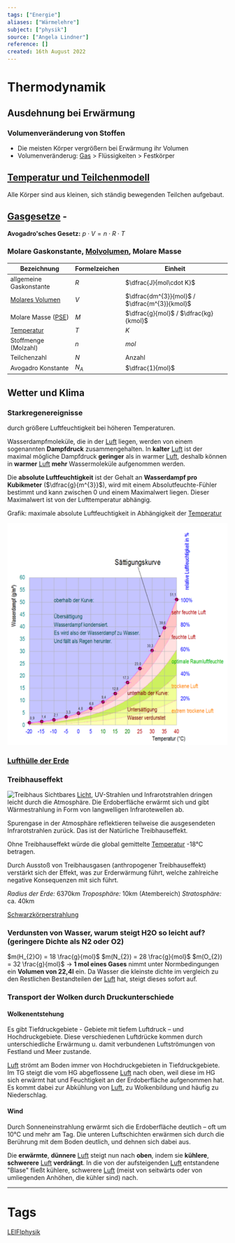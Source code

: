 ```yaml
---
tags: ["Energie"]
aliases: ["Wärmelehre"]
subject: ["physik"]
source: ["Angela Lindner"]
reference: []
created: 16th August 2022
---
```


# Thermodynamik
## Ausdehnung bei Erwärmung
### Volumenveränderung von Stoffen
- Die meisten Körper vergrößern bei Erwärmung ihr Volumen
- Volumenveränderug: [Gas](Allgemeines%20Gasgesetz.md) > Flüssigkeiten > Festkörper
## [Temperatur und Teilchenmodell](Temperatur%20und%20Teilchenmodell.md)
Alle Körper sind aus kleinen, sich ständig bewegenden Teilchen aufgebaut.
## [Gasgesetze](Allgemeines%20Gasgesetz.md) - [](Allgemeines%20Gasgesetz.md#Ideales%20Gas%20und%20reales%20Gas%7Cideales%20und%20reales%20Gas)
**Avogadro'sches Gesetz:**
$p\cdot V = n\cdot R\cdot T$

### Molare Gaskonstante, [Molvolumen](Molvolumen.md), Molare Masse
| Bezeichnung                                         | Formelzeichen | Einheit                                       |
| --------------------------------------------------- | ------------- | --------------------------------------------- |
| allgemeine Gaskonstante                             | $R$           | $\dfrac{J}{mol\cdot K}$                       |
| [Molares Volumen](Molvolumen%5C)                                     | $V$           | $\dfrac{dm^{3}}{mol}$ / $\dfrac{m^{3}}{kmol}$ |
| Molare Masse ([PSE](Periodensystem%20der%20Elemente%5C)) | $M$           | $\dfrac{g}{mol}$ / $\dfrac{kg}{kmol}$         |
| [Temperatur](Temperatur%20und%20Teilchenmodell%5C)       | $T$           | $K$                                           |
| Stoffmenge (Molzahl)                                | $n$           | $mol$                                         |
| Teilchenzahl                                        | $N$           | Anzahl                                        |
| Avogadro Konstante                                  | $N_{A}$       | $\dfrac{1}{mol}$                              |
	
## Wetter und Klima
### Starkregenereignisse
durch größere Luftfeuchtigkeit bei höheren Temperaturen.

Wasserdampfmoleküle, die in der [Luft](Lufth%C3%BClle%20der%20Erde.md) liegen, werden von einem sogenannten **Dampfdruck** zusammengehalten.
In **kalter** [Luft](Lufth%C3%BClle%20der%20Erde.md) ist der maximal mögliche Dampfdruck **geringer** als in warmer [Luft](Lufth%C3%BClle%20der%20Erde.md), deshalb können in **warmer** [Luft](Lufth%C3%BClle%20der%20Erde.md) **mehr** Wassermoleküle aufgenommen werden.

Die **absolute Luftfeuchtigkeit** ist der Gehalt an **Wasserdampf pro Kubikmeter** ($\dfrac{g}{m^{3}}$), wird mit einem Absolutfeuchte-Fühler bestimmt und kann zwischen 0 und einem Maximalwert liegen. Dieser Maximalwert ist von der Lufttemperatur abhängig. 

Grafik: maximale absolute Luftfeuchtigkeit in Abhängigkeit der [Temperatur](Temperatur%20und%20Teilchenmodell.md)

![475](../assets/RelLuftFeuchte2.png)

### [Lufthülle der Erde](Lufth%C3%BClle%20der%20Erde.md)

### Treibhauseffekt
![Treibhaus](Treibhaus.png)
Sichtbares [Licht](Spektralanalyse.md), UV-Strahlen und Infrarotstrahlen dringen leicht durch die Atmosphäre. Die Erdoberfläche erwärmt sich und gibt Wärmestrahlung in Form von langwelligen Infrarotewellen ab.

Spurengase in der Atmosphäre reflektieren teilweise die ausgesendeten Infrarotstrahlen zurück.
Das ist der Natürliche Treibhauseffekt.

Ohne Treibhauseffekt würde die global gemittelte [Temperatur](Temperatur%20und%20Teilchenmodell.md) -18°C betragen.

Durch Ausstoß von Treibhausgasen (anthropogener Treibhauseffekt) verstärkt sich der Effekt, was zur Erderwärmung führt, welche zahlreiche negative Konsequenzen mit sich führt.

*Radius der Erde:* 6370km
*Troposphäre:* 10km (Atembereich)
*Stratosphäre:* ca. 40km



[Schwarzkörperstrahlung](Schwarzk%C3%B6rperstrahlung.md)
### Verdunsten von Wasser, warum steigt H2O so leicht auf? (geringere Dichte als N2 oder O2)
$m(H_{2}O) = 18 \frac{g}{mol}$
$m(N_{2}) = 28 \frac{g}{mol}$ 
$m(O_{2}) = 32 \frac{g}{mol}$
$\longrightarrow$ **1 mol eines Gases** nimmt unter Normbedingungen ein **Volumen von 22,4l** ein.
	Da Wasser die kleinste dichte im vergleich zu den Restlichen Bestandteilen der [Luft](Lufth%C3%BClle%20der%20Erde.md) hat, steigt dieses sofort auf.
### Transport der Wolken durch Druckunterschiede
#### Wolkenentstehung
Es gibt Tiefdruckgebiete - Gebiete mit tiefem Luftdruck – und Hochdruckgebiete.
Diese verschiedenen Luftdrücke kommen durch unterschiedliche Erwärmung u. damit verbundenen Luftströmungen von Festland und Meer zustande.

[Luft](Lufth%C3%BClle%20der%20Erde.md) strömt am Boden immer von Hochdruckgebieten in Tiefdruckgebiete.
Im TG steigt die vom HG abgeflossene [Luft](Lufth%C3%BClle%20der%20Erde.md) nach oben, weil diese im HG sich erwärmt hat und Feuchtigkeit an der Erdoberfläche aufgenommen hat.
Es kommt dabei zur Abkühlung von [Luft](Lufth%C3%BClle%20der%20Erde.md), zu Wolkenbildung und häufig zu Niederschlag.

#### Wind
Durch Sonneneinstrahlung erwärmt sich die Erdoberfläche deutlich – oft um 10°C und mehr am Tag.
Die unteren Luftschichten erwärmen sich durch die Berührung mit dem Boden deutlich, und dehnen sich dabei aus.

Die **erwärmte**, **dünnere** [Luft](Lufth%C3%BClle%20der%20Erde.md) steigt nun nach **oben**, indem sie **kühlere**, **schwerere** [Luft](Lufth%C3%BClle%20der%20Erde.md) **verdrängt**.
In die von der aufsteigenden [Luft](Lufth%C3%BClle%20der%20Erde.md) entstandene "Blase" fließt kühlere, schwerere [Luft](Lufth%C3%BClle%20der%20Erde.md) (meist von seitwärts oder von umliegenden Anhöhen, die kühler sind) nach.

---
# Tags
[LEIFIphysik](https://www.leifiphysik.de/waermelehre)